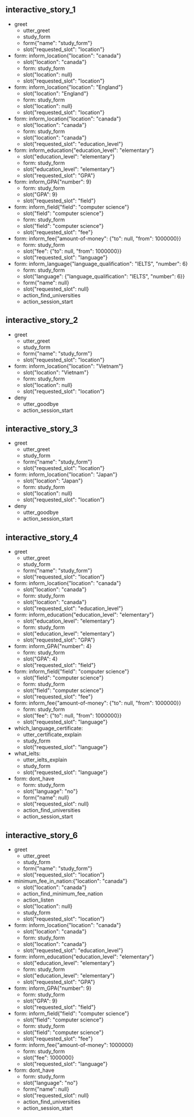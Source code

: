 
## interactive_story_1
* greet
    - utter_greet
    - study_form
    - form{"name": "study_form"}
    - slot{"requested_slot": "location"}
* form: inform_location{"location": "canada"}
    - slot{"location": "canada"}
    - form: study_form
    - slot{"location": null}
    - slot{"requested_slot": "location"}
* form: inform_location{"location": "England"}
    - slot{"location": "England"}
    - form: study_form
    - slot{"location": null}
    - slot{"requested_slot": "location"}
* form: inform_location{"location": "canada"}
    - slot{"location": "canada"}
    - form: study_form
    - slot{"location": "canada"}
    - slot{"requested_slot": "education_level"}
* form: inform_education{"education_level": "elementary"}
    - slot{"education_level": "elementary"}
    - form: study_form
    - slot{"education_level": "elementary"}
    - slot{"requested_slot": "GPA"}
* form: inform_GPA{"number": 9}
    - form: study_form
    - slot{"GPA": 9}
    - slot{"requested_slot": "field"}
* form: inform_field{"field": "computer science"}
    - slot{"field": "computer science"}
    - form: study_form
    - slot{"field": "computer science"}
    - slot{"requested_slot": "fee"}
* form: inform_fee{"amount-of-money": {"to": null, "from": 1000000}}
    - form: study_form
    - slot{"fee": {"to": null, "from": 1000000}}
    - slot{"requested_slot": "language"}
* form: inform_language{"language_qualification": "IELTS", "number": 6}
    - form: study_form
    - slot{"language": {"language_qualification": "IELTS", "number": 6}}
    - form{"name": null}
    - slot{"requested_slot": null}
    - action_find_universities
    - action_session_start

## interactive_story_2
* greet
    - utter_greet
    - study_form
    - form{"name": "study_form"}
    - slot{"requested_slot": "location"}
* form: inform_location{"location": "Vietnam"}
    - slot{"location": "Vietnam"}
    - form: study_form
    - slot{"location": null}
    - slot{"requested_slot": "location"}
* deny
    - utter_goodbye
    - action_session_start

## interactive_story_3
* greet
    - utter_greet
    - study_form
    - form{"name": "study_form"}
    - slot{"requested_slot": "location"}
* form: inform_location{"location": "Japan"}
    - slot{"location": "Japan"}
    - form: study_form
    - slot{"location": null}
    - slot{"requested_slot": "location"}
* deny
    - utter_goodbye
    - action_session_start

## interactive_story_4
* greet
    - utter_greet
    - study_form
    - form{"name": "study_form"}
    - slot{"requested_slot": "location"}
* form: inform_location{"location": "canada"}
    - slot{"location": "canada"}
    - form: study_form
    - slot{"location": "canada"}
    - slot{"requested_slot": "education_level"}
* form: inform_education{"education_level": "elementary"}
    - slot{"education_level": "elementary"}
    - form: study_form
    - slot{"education_level": "elementary"}
    - slot{"requested_slot": "GPA"}
* form: inform_GPA{"number": 4}
    - form: study_form
    - slot{"GPA": 4}
    - slot{"requested_slot": "field"}
* form: inform_field{"field": "computer science"}
    - slot{"field": "computer science"}
    - form: study_form
    - slot{"field": "computer science"}
    - slot{"requested_slot": "fee"}
* form: inform_fee{"amount-of-money": {"to": null, "from": 1000000}}
    - form: study_form
    - slot{"fee": {"to": null, "from": 1000000}}
    - slot{"requested_slot": "language"}
* which_language_certificate:
    - utter_certificate_explain
    - study_form
    - slot{"requested_slot": "language"}
* what_ielts:
    - utter_ielts_explain
    - study_form
    - slot{"requested_slot": "language"}
* form: dont_have
    - form: study_form
    - slot{"language": "no"}
    - form{"name": null}
    - slot{"requested_slot": null}
    - action_find_universities
    - action_session_start


## interactive_story_6
* greet
    - utter_greet
    - study_form
    - form{"name": "study_form"}
    - slot{"requested_slot": "location"}
* minimum_fee_in_nation:{"location": "canada"}
    - slot{"location": "canada"}
    - action_find_minimum_fee_nation
    - action_listen
    - slot{"location": null}
    - study_form
    - slot{"requested_slot": "location"}
* form: inform_location{"location": "canada"}
    - slot{"location": "canada"}
    - form: study_form
    - slot{"location": "canada"}
    - slot{"requested_slot": "education_level"}
* form: inform_education{"education_level": "elementary"}
    - slot{"education_level": "elementary"}
    - form: study_form
    - slot{"education_level": "elementary"}
    - slot{"requested_slot": "GPA"}
* form: inform_GPA{"number": 9}
    - form: study_form
    - slot{"GPA": 9}
    - slot{"requested_slot": "field"}
* form: inform_field{"field": "computer science"}
    - slot{"field": "computer science"}
    - form: study_form
    - slot{"field": "computer science"}
    - slot{"requested_slot": "fee"}
* form: inform_fee{"amount-of-money": 1000000}
    - form: study_form
    - slot{"fee": 1000000}
    - slot{"requested_slot": "language"}
* form: dont_have
    - form: study_form
    - slot{"language": "no"}
    - form{"name": null}
    - slot{"requested_slot": null}
    - action_find_universities
    - action_session_start
